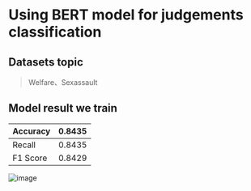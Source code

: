 # Using BERT model for judgements classification
## Datasets topic
> Welfare、Sexassault
## Model result we train
| Accuracy  | 0.8435 |
| --- | --- |
|  Recall | 0.8435  |
|  F1 Score | 0.8429  |

![image](https://github.com/vapourcat/judgement_classfier/assets/70534726/7512a4ff-a130-4f19-b5c2-30f5dbd9ff6c)
